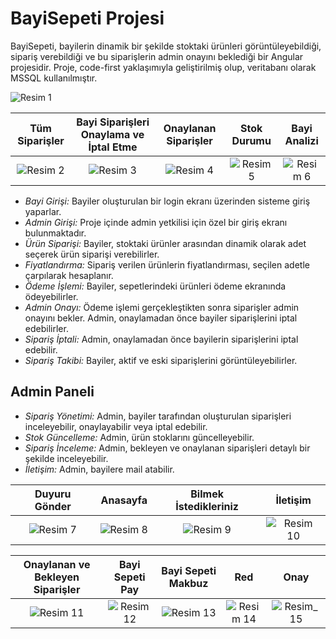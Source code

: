 # BayiSepeti Projesi

BayiSepeti, bayilerin dinamik bir şekilde stoktaki ürünleri görüntüleyebildiği, sipariş verebildiği ve bu siparişlerin admin onayını beklediği bir Angular projesidir. Proje, code-first yaklaşımıyla geliştirilmiş olup, veritabanı olarak MSSQL kullanılmıştır.

![Resim 1](https://github.com/cagriozden/Final.Case-Taslak/assets/88632615/f50b5311-a089-49c4-abb4-7adce0f4af44)


| Tüm Siparişler | Bayi Siparişleri Onaylama ve İptal Etme | Onaylanan Siparişler | Stok Durumu | Bayi Analizi |
| :-------------: | :-----------------------------------: | :------------------: | :---------: | :-----------: |
| ![Resim 2](https://github.com/cagriozden/Final.Case-Taslak/assets/88632615/06728e10-35ae-4ba8-96b5-057aee09ee07) | ![Resim 3](https://github.com/cagriozden/Final.Case-Taslak/assets/88632615/34b1df23-af2d-4f55-a145-f494b500713c) | ![Resim 4](https://github.com/cagriozden/Final.Case-Taslak/assets/88632615/eec724b1-8dac-479b-84db-01648e79fedb) | ![Resim 5](https://github.com/cagriozden/Final.Case-Taslak/assets/88632615/1750fb74-faeb-48b7-a57d-0946f5a5294b) | ![Resim 6](https://github.com/cagriozden/Final.Case-Taslak/assets/88632615/63b65e8f-58ad-423b-9add-f675fb56e951) |

- *Bayi Girişi:* Bayiler oluşturulan bir login ekranı üzerinden sisteme giriş yaparlar.
- *Admin Girişi:* Proje içinde admin yetkilisi için özel bir giriş ekranı bulunmaktadır.
- *Ürün Siparişi:* Bayiler, stoktaki ürünler arasından dinamik olarak adet seçerek ürün siparişi verebilirler.
- *Fiyatlandırma:* Sipariş verilen ürünlerin fiyatlandırması, seçilen adetle çarpılarak hesaplanır.
- *Ödeme İşlemi:* Bayiler, sepetlerindeki ürünleri ödeme ekranında ödeyebilirler.
- *Admin Onayı:* Ödeme işlemi gerçekleştikten sonra siparişler admin onayını bekler. Admin, onaylamadan önce bayiler siparişlerini iptal edebilirler.
- *Sipariş İptali:* Admin, onaylamadan önce bayilerin siparişlerini iptal edebilir.
- *Sipariş Takibi:* Bayiler, aktif ve eski siparişlerini görüntüleyebilirler.

## Admin Paneli

- *Sipariş Yönetimi:* Admin, bayiler tarafından oluşturulan siparişleri inceleyebilir, onaylayabilir veya iptal edebilir.
- *Stok Güncelleme:* Admin, ürün stoklarını güncelleyebilir.
- *Sipariş İnceleme:* Admin, bekleyen ve onaylanan siparişleri detaylı bir şekilde inceleyebilir.
- *İletişim:* Admin, bayilere mail atabilir.

| Duyuru Gönder | Anasayfa | Bilmek İstedikleriniz | İletişim |
| :------------: | :------: | :--------------------: | :---------: |
| ![Resim 7](https://github.com/cagriozden/Final.Case-Taslak/assets/88632615/74bd2d29-e0d5-4da2-b944-6b559c6999ec) | ![Resim 8](https://github.com/cagriozden/Final.Case-Taslak/assets/88632615/f08c6af1-e078-4b09-9882-7d6a83ba5207) | ![Resim 9](https://github.com/cagriozden/Final.Case-Taslak/assets/88632615/2eda3a66-038c-4529-a164-003828057f94) | ![Resim 10](https://github.com/cagriozden/Final.Case-Taslak/assets/88632615/5ae0d66a-2a25-41c7-b67f-cabb724abf73) |

| Onaylanan ve Bekleyen Siparişler | Bayi Sepeti Pay |Bayi Sepeti Makbuz | Red | Onay |
| :------------: | :-----------------------------: | :--------------: | :-----------------: | :--: |
| ![Resim 11](https://github.com/cagriozden/Final.Case-Taslak/assets/88632615/029224ee-b84b-4730-a2e4-2806bc83ddba) | ![Resim 12](https://github.com/cagriozden/Final.Case-Taslak/assets/88632615/c9a2c436-85f4-45e0-bc97-eba5057309b7) | ![Resim 13](https://github.com/cagriozden/Final.Case-Taslak/assets/88632615/319c6b22-0eac-4f1f-b7c8-069528aec524) | ![Resim 14](https://github.com/cagriozden/Final.Case-Taslak/assets/88632615/f6d9e49f-12a3-4105-8521-ef72c12854ed) | ![Resim_15](https://github.com/cagriozden/Final.Case-Taslak/assets/88632615/011db60d-c649-4ae7-945e-aaba9a35c0bc) |
